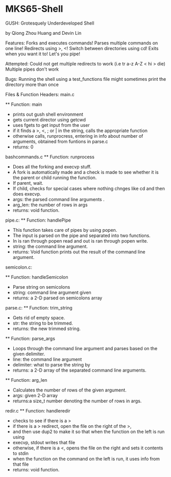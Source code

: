 # MKS65-Shell
GUSH: Grotesquely Underdeveloped Shell

by Qiong Zhou Huang and Devin Lin

Features:
	Forks and executes commands!
	Parses multiple commands on one line!
	Redirects using >, <!
  Switch between directories using cd!
  Exits when you want it to!
  Let's you pipe!


Attempted:
	Could not get multiple redirects to work (i.e tr a-z A-Z < hi > die)
  Multiple pipes don't work

Bugs:
	Running the shell using a test_functions file might sometimes print the directory more than once
	
Files & Function Headers:
main.c

 ** Function:  main
 * prints out gush shell environment
 * gets current director using getcwd
 * uses fgets to get input from the user
 * if it finds a >, <, ; or | in the string, calls the appropriate function
 * otherwise calls, runprocress, entering in info about number of arguments, obtained from funtions in parse.c
 * returns: 0

 
 bashcommands.c
 ** Function:  runprocess
 * Does all the forking and execvp stuff.
 * A fork is automatically made and a check is made to see whether it is the parent or child running the function.
 * If parent, wait.
 * If child, checks for special cases where nothing chnges like cd and then does execvp.
 * args: the parsed command line arguments .
 * arg_len: the number of rows in args
 * returns: void function. 

 
 pipe.c:
 ** Function:  handlePipe
 * This function takes care of pipes by using popen.
 * The input is parsed on the pipe and separated into two functions.
 * In is ran through popen read and out is ran through popen write.
 * string: the command line argument.
 * returns: Void function prints out the result of the command line argument.

 
 semicolon.c: 

 ** Function:  handleSemicolon
 * Parse string on semicolons
 * string: command line argument given
 * returns: a 2-D parsed on semicolons array
 
 parse.c:
 ** Function:  trim_string
 * Gets rid of empty space.
 * str: the string to be trimmed.
 * returns: the new trimmed string.

 ** Function:  parse_args
 * Loops through the command line argument and parses based on the given delimiter.
 * line: the command line argument
 * delimiter: what to parse the string by
 * returns: a 2-D array of the separated command line arguments.

 ** Function: arg_len
 * Calculates the number of rows of the given argument.
 * args: given 2-D array
 * returns:a size_t number denoting the number of rows in args.
 
 redir.c
 ** Function:  handleredir
 * checks to see if there is a >
 * if there is a > redirect, open the file on the right of the >,
 * and then use dup2 to make it so that when the function on the left is run using
 * execvp, stdout writes that file
 * otherwise, if there is a <, opens the file on the right and sets it contents to stdin
 * when the function on the command on the left is run, it uses info from that file
 * returns: void function.
